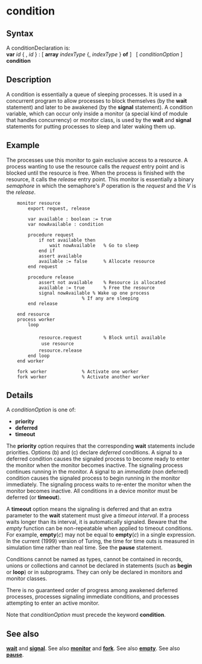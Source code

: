 
# condition

## Syntax
A conditionDeclaration is:   
**var** _id_ { , _id_ } : [ **array** _indexType_ {, _indexType_ } **of** ]
&nbsp; [ _conditionOption_ ] **condition**

## Description
A condition is essentially a queue of sleeping processes. It is used in a concurrent program to allow processes to block themselves (by the **wait** statement) and later to be awakened (by the **signal** statement). A condition variable, which can occur only inside a monitor (a special kind of module that handles concurrency) or monitor class, is used by the **wait** and **signal** statements for putting processes to sleep and later waking them up.


## Example
The processes use this monitor to gain exclusive access to a resource. A process wanting to use the resource calls the _request_ entry point and is blocked until the resource is free. When the process is finished with the resource, it calls the _release_ entry point. This monitor is essentially a binary _semaphore_ in which the semaphore's _P_ operation is the _request_ and the _V_ is the _release_.

        monitor resource
            export request, release
        
            var available : boolean := true
            var nowAvailable : condition
        
            procedure request
                if not available then
                    wait nowAvailable   % Go to sleep
                end if
                assert available
                available := false      % Allocate resource
            end request
        
            procedure release
                assert not available    % Resource is allocated
                available := true       % Free the resource
                signal nowAvailable % Wake up one process
                                % If any are sleeping
            end release
        
        end resource
        process worker
            loop
                
                resource.request        % Block until available
                 use resource 
                resource.release
            end loop
        end worker
        
        fork worker             % Activate one worker
        fork worker             % Activate another worker
## Details
A _conditionOption_ is one of:


-   **priority**
-   **deferred**
-   **timeout**


The **priority** option requires that the corresponding **wait** statements include priorities. Options (b) and (c) declare _deferred_ conditions. A signal to a deferred condition causes the signaled process to become ready to enter the monitor when the monitor becomes inactive. The signaling process continues running in the monitor. A signal to an _immediate_ (non deferred) condition causes the signaled process to begin running in the monitor immediately. The signaling process waits to re-enter the monitor when the monitor becomes inactive. All conditions in a device monitor must be deferred (or **timeout**).

A **timeout** option means the signaling is deferred and that an extra parameter to the **wait** statement must give a _timeout_ _interval_. If a process waits longer than its interval, it is automatically signaled. Beware that the _empty_ function can be non-repeatable when applied to timeout conditions. For example, **empty**(_c_) may not be equal to **empty**(_c_) in a single expression. In the current (1999) version of Turing, the time for time outs is measured in simulation time rather than real time. See the **pause** statement.

Conditions cannot be named as types, cannot be contained in records, unions or collections and cannot be declared in statements (such as **begin** or **loop**) or in subprograms. They can only be declared in monitors and monitor classes.

There is no guaranteed order of progress among awakened deferred processes, processes signaling immediate conditions, and processes attempting to enter an active monitor.

Note that _conditionOption_ must precede the keyword **condition**.


## See also
**[wait](wait.html)** and **[signal](signal.html)**. See also **[monitor](monitor.html)** and **[fork](fork.html)**. See also **[empty](empty.html)**. See also **[pause](pause.html)**.

                        
